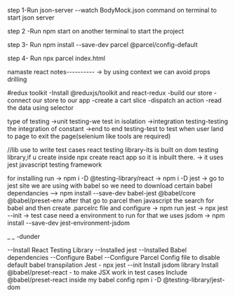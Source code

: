 step 1-Run json-server --watch BodyMock.json command on terminal to start json server

step 2 -Run npm start on another terminal to start the project

step 3- Run npm install --save-dev parcel @parcel/config-default

step 4- Run  npx parcel index.html







namaste react notes----------
-> by using context we can avoid props drilling

#redux toolkit
-Install @reduxjs/toolkit and react-redux
-build our store
-connect our store to our app
-create a cart slice
-dispatch an action
-read the data using selector

type of testing 
->unit testing-we test in isolation 
->integration testing-testing the integration of constant
->end to end testing-test to test when user land to page to exit the page(selenium like tools are required)

//lib use to  write test cases
react testing library-its is built on dom testing library,if u create inside npx create react app so it is inbuilt there. 
-> it uses jest javascript testing framework

for installing run
-> npm i -D @testing-library/react
->  npm i -D jest 
-> go to jest site we are using with babel so we need to download certain babel dependancies
-->   npm install --save-dev babel-jest @babel/core @babel/preset-env
after that go to parcel then javascript the search for babel and then create .parcelrc file and configure
->  npm run jest
-> npx jest --init
-> test case need a environment to run for that we uses jsdom
-> npm install --save-dev jest-environment-jsdom

_ _ -dunder

--Install React Testing Library
--Installed jest
--Installed Babel dependencies
--Configure Babel
--Configure Parcel Config file to disable default babel transpilation
Jest - npx jest --init
Install jsdom library
Install @babel/preset-react - to make JSX work in test cases
Include @babel/preset-react inside my babel config
npm i -D @testing-library/jest-dom
